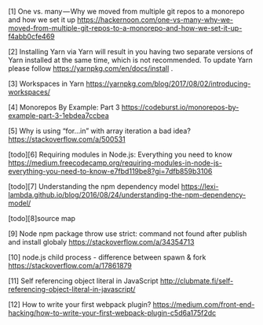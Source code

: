 [1] One vs. many — Why we moved from multiple git repos to a monorepo and how we set it up
https://hackernoon.com/one-vs-many-why-we-moved-from-multiple-git-repos-to-a-monorepo-and-how-we-set-it-up-f4abb0cfe469 <br/>

[2] Installing Yarn via Yarn will result in you having two separate versions of Yarn installed at the same time, which is not recommended. To update Yarn please follow https://yarnpkg.com/en/docs/install .<br/>

[3] Workspaces in Yarn
https://yarnpkg.com/blog/2017/08/02/introducing-workspaces/ <br/>

[4] Monorepos By Example: Part 3
https://codeburst.io/monorepos-by-example-part-3-1ebdea7ccbea <br/>

[5] Why is using “for…in” with array iteration a bad idea?
https://stackoverflow.com/a/500531 <br/>

[todo][6] Requiring modules in Node.js: Everything you need to know
https://medium.freecodecamp.org/requiring-modules-in-node-js-everything-you-need-to-know-e7fbd119be8?gi=7dfb859b3106 <br/>

[todo][7] Understanding the npm dependency model
https://lexi-lambda.github.io/blog/2016/08/24/understanding-the-npm-dependency-model/ <br/>

[todo][8]source map

[9] Node npm package throw use strict: command not found after publish and install globaly
https://stackoverflow.com/a/34354713 <br/>

[10] node.js child process - difference between spawn & fork
https://stackoverflow.com/a/17861879 <br/>

[11] Self referencing object literal in JavaScript
http://clubmate.fi/self-referencing-object-literal-in-javascript/ <br/>

[12] How to write your first webpack plugin?
https://medium.com/front-end-hacking/how-to-write-your-first-webpack-plugin-c5d6a175f2dc <br/>